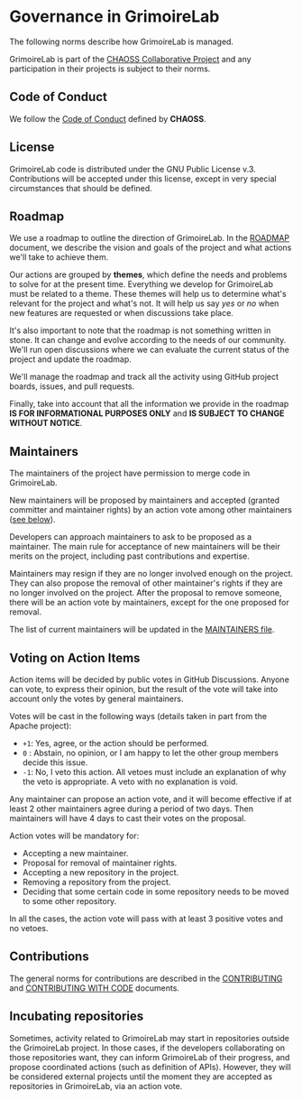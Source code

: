 # Governance in GrimoireLab

The following norms describe how GrimoireLab is managed.

GrimoireLab is part of the [CHAOSS Collaborative Project](http://chaoss.community)
and any participation in their projects is subject to their norms.

## Code of Conduct

We follow the [Code of Conduct](https://github.com/chaoss/.github/blob/main/CODE_OF_CONDUCT.md)
defined by **CHAOSS**.

## License

GrimoireLab code is distributed under the GNU Public License v.3.
Contributions will be accepted under this license, except in very special
circumstances that should be defined.

## Roadmap

We use a roadmap to outline the direction of GrimoireLab. In the
[ROADMAP](./ROADMAP.md) document, we describe the vision and goals of
the project and what actions we'll take to achieve them.

Our actions are grouped by **themes**, which define the needs and problems
to solve for at the present time. Everything we develop for GrimoireLab
must be related to a theme. These themes will help us to determine what's
relevant for the project and what's not. It will help us say *yes* or *no*
when new features are requested or when discussions take place.

It's also important to note that the roadmap is not something written in
stone. It can change and evolve according to the needs of our community.
We'll run open discussions where we can evaluate the current status of the
project and update the roadmap.

We'll manage the roadmap and track all the activity using GitHub project
boards, issues, and pull requests.

Finally, take into account that all the information we provide in the roadmap
**IS FOR INFORMATIONAL PURPOSES ONLY** and **IS SUBJECT TO CHANGE WITHOUT NOTICE**.

## Maintainers

The maintainers of the project have permission to merge code in GrimoireLab.

New maintainers will be proposed by maintainers and accepted (granted
committer and maintainer rights) by an action vote among other maintainers
([see below](#voting-on-action-items)).

Developers can approach maintainers to ask to be proposed as a maintainer.
The main rule for acceptance of new maintainers will be their merits on the
project, including past contributions and expertise.

Maintainers may resign if they are no longer involved enough on the project.
They can also propose the removal of other maintainer's rights if they are
no longer involved on the project. After the proposal to remove someone,
there will be an action vote by maintainers, except for the one proposed
for removal.

The list of current maintainers will be updated in the [MAINTAINERS file](./MAINTAINERS.md).

## Voting on Action Items

Action items will be decided by public votes in GitHub Discussions. Anyone
can vote, to express their opinion, but the result of the vote will take into
account only the votes by general maintainers.

Votes will be cast in the following ways (details taken in part from the
Apache project):

- `+1`: Yes, agree, or the action should be performed.
- `0` : Abstain, no opinion, or I am happy to let the other group members
  decide this issue.
- `-1`: No, I veto this action. All vetoes must include an explanation of
  why the veto is appropriate. A veto with no explanation is void.

Any maintainer can propose an action vote, and it will become effective if at
least 2 other maintainers agree during a period of two days. Then maintainers
will have 4 days to cast their votes on the proposal.

Action votes will be mandatory for:

- Accepting a new maintainer.
- Proposal for removal of maintainer rights.
- Accepting a new repository in the project.
- Removing a repository from the project.
- Deciding that some certain code in some repository needs to be moved to
  some other repository.

In all the cases, the action vote will pass with at least 3 positive votes and
no vetoes.

## Contributions

The general norms for contributions are described in the
[CONTRIBUTING](./CONTRIBUTING.md) and [CONTRIBUTING WITH CODE](./CONTRIBUTING_WITH_CODE.md)
documents.

## Incubating repositories

Sometimes, activity related to GrimoireLab may start in repositories
outside the GrimoireLab project. In those cases, if the developers collaborating
on those repositories want, they can inform GrimoireLab of their progress, and
propose coordinated actions (such as definition of APIs). However, they will be
considered external projects until the moment they are accepted as repositories
in GrimoireLab, via an action vote.
